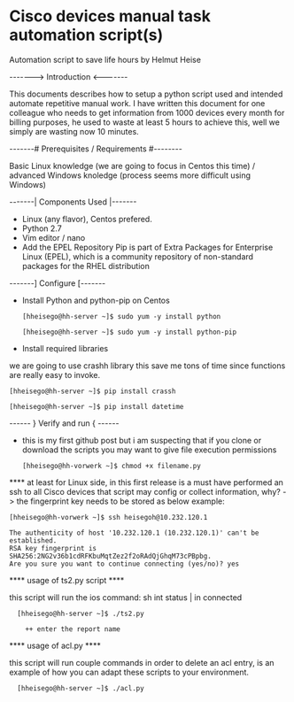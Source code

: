 # Cisco devices manual task automation script(s)

Automation script to save life hours by Helmut Heise

-------> Introduction <-------

This documents describes how to setup a python script used and intended automate repetitive manual work. I have written this document for one colleague who needs to get information from 1000 devices every month for billing purposes, he used to waste at least 5 hours to achieve this, well we simply are wasting now 10 minutes.

-------# Prerequisites / Requirements #--------

Basic Linux knowledge (we are going to focus in Centos this time) / advanced Windows knoledge (process seems more difficult using Windows)

-------| Components Used |-------

- Linux (any flavor), Centos prefered.
- Python 2.7
- Vim editor / nano
- Add the EPEL Repository Pip is part of Extra Packages for Enterprise Linux (EPEL), which is a community repository of non-standard     packages for the RHEL distribution

-------] Configure [-------

  * Install Python and python-pip on Centos

        [hheisego@hh-server ~]$ sudo yum -y install python

        [hheisego@hh-server ~]$ sudo yum -y install python-pip

  * Install required libraries
  
  we are going to use crashh library this save me tons of time since functions are really easy to invoke.

    [hheisego@hh-server ~]$ pip install crassh
    
    [hheisego@hh-server ~]$ pip install datetime
    
 ------ } Verify and run { ------
 
  * this is my first github post but i am suspecting that if you clone or download the scripts you may want to give file execution permissions
  
        [hheisego@hh-vorwerk ~]$ chmod +x filename.py
    
  **** at least for Linux side, in this first release is a must have performed an ssh to all Cisco devices that script may config or collect information, why? -> the fingerprint key needs to be stored as below example:
  
    [hheisego@hh-vorwerk ~]$ ssh heisegoh@10.232.120.1
  
    The authenticity of host '10.232.120.1 (10.232.120.1)' can't be established.
    RSA key fingerprint is SHA256:2NG2v36b1cdRFKbuMqtZez2f2oRAdQjGhqM73cPBpbg.
    Are you sure you want to continue connecting (yes/no)? yes

  **** usage of ts2.py script ****
  
  this script will run the ios command: sh int status | in connected
      
      [hheisego@hh-server ~]$ ./ts2.py
      
        ++ enter the report name
        
  **** usage of acl.py ****
  
  this script will run couple commands in order to delete an acl entry, is an example of how you can adapt these scripts to your environment.
  
      [hheisego@hh-server ~]$ ./acl.py
  
  
     
